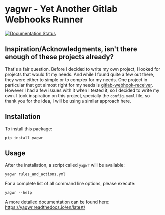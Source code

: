 # yagwr - Yet Another Gitlab Webhooks Runner

[![Documentation Status](https://readthedocs.org/projects/yagwr/badge/?version=latest)](https://yagwr.readthedocs.io/en/latest/?badge=latest)


## Inspiration/Acknowledgments, isn't there enough of these projects already?

That's a fair question. Before I decided to write my own project, I looked for
projects that would fit my needs. And while I found quite a few out there, they were
either to simple or to complex for my needs. One project in particular that got
almost right for my needs is [gitlab-webhook-receiver][gitlab-webhook-receiver].
However I had a few issues with it when I tested it, so I decided to write my
own. I took inspiration on this project, specially the `config.yaml` file, so thank you
for the idea, I will be using a similar approach here.

## Installation

To install this package:

```console
pip install yagwr
```

## Usage

After the installation, a script called ``yagwr`` will be available:

```console
yagwr rules_and_actions.yml
```

For a complete list of all command line options, please execute:

```console
yagwr --help
```

A more detailed documentation can be found here: https://yagwr.readthedocs.io/en/latest/



[gitlab-webhook-receiver]: https://github.com/pstauffer/gitlab-webhook-receiver
